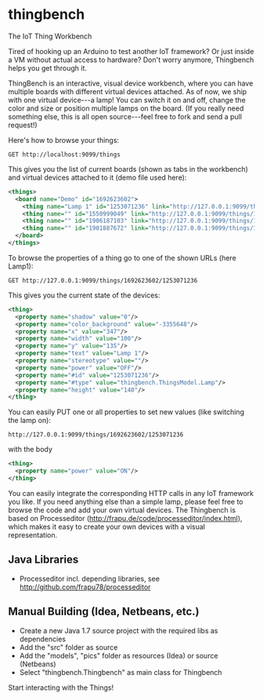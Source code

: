 # thingbench
The IoT Thing Workbench

Tired of hooking up an Arduino to test another IoT framework? Or just inside a VM without actual access to hardware? Don't worry anymore, Thingbench helps you get through it. 

ThingBench is an interactive, visual device workbench, where you can have multiple boards with different virtual devices attached. As of now, we ship with one virtual device---a lamp! You can switch it on and off, change the color and size or position multiple lamps on the board. (If you really need something else, this is all open source---feel free to fork and send a pull request!)

Here's how to browse your things:

```http
GET http://localhost:9099/things
```

This gives you the list of current boards (shown as tabs in the workbench) and virtual devices attached to it (demo file used here):

```xml
<things>
  <board name="Demo" id="1692623602">
    <thing name="Lamp 1" id="1253071236" link="http://127.0.0.1:9099/things/1692623602/1253071236"/>
    <thing name="" id="1550999049" link="http://127.0.0.1:9099/things/1692623602/1550999049"/>
    <thing name="" id="1906187103" link="http://127.0.0.1:9099/things/1692623602/1906187103"/>
    <thing name="" id="1901887672" link="http://127.0.0.1:9099/things/1692623602/1901887672"/>
  </board>
</things>
```

To browse the properties of a thing go to one of the shown URLs (here Lamp1):

```http
GET http://127.0.0.1:9099/things/1692623602/1253071236
```

This gives you the current state of the devices:
```xml
<thing>
  <property name="shadow" value="0"/>
  <property name="color_background" value="-3355648"/>
  <property name="x" value="347"/>
  <property name="width" value="100"/>
  <property name="y" value="135"/>
  <property name="text" value="Lamp 1"/>
  <property name="stereotype" value=""/>
  <property name="power" value="OFF"/>
  <property name="#id" value="1253071236"/>
  <property name="#type" value="thingbench.ThingsModel.Lamp"/>
  <property name="height" value="140"/>
</thing>
```
You can easily PUT one or all properties to set new values (like switching the lamp on):
```http
http://127.0.0.1:9099/things/1692623602/1253071236
```
with the body
```xml
<thing>  
  <property name="power" value="ON"/>
</thing>
```

You can easily integrate the corresponding HTTP calls in any IoT framework you like. If you need anything else than a simple lamp, please feel free to browse the code and add your own virtual devices. The Thingbench is based on Processeditor (http://frapu.de/code/processeditor/index.html), which makes it easy to create your own devices with a visual representation.

## Java Libraries
* Processeditor incl. depending libraries, see http://github.com/frapu78/processeditor

## Manual Building (Idea, Netbeans, etc.)
* Create a new Java 1.7 source project with the required libs as dependencies
* Add the "src" folder as source
* Add the "models", "pics" folder as resources (Idea) or source (Netbeans)
* Select "thingbench.Thingbench" as main class for Thingbench

Start interacting with the Things!
